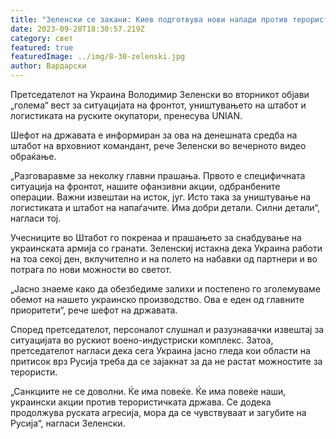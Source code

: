 ```yaml
---
title: "Зеленски се закани: Киев подготвува нови напади против терористичката Русија"
date: 2023-09-28T18:30:57.219Z
category: свет
featured: true
featuredImage: ../img/8-30-zelenski.jpg
author: Вардарски
---
```

Претседателот на Украина Володимир Зеленски во вторникот објави „голема“ вест за ситуацијата на фронтот, уништувањето на штабот и логистиката на руските окупатори, пренесува UNIAN.

Шефот на државата е информиран за ова на денешната средба на штабот на врховниот командант, рече Зеленски во вечерното видео обраќање.

„Разговаравме за неколку главни прашања. Првото е специфичната ситуација на фронтот, нашите офанзивни акции, одбранбените операции. Важни извештаи на исток, југ. Исто така за уништување на логистиката и штабот на напаѓачите. Има добри детали. Силни детали“, нагласи тој.

Учесниците во Штабот го покренаа и прашањето за снабдување на украинската армија со гранати. Зеленскиј истакна дека Украина работи на тоа секој ден, вклучително и на полето на набавки од партнери и во потрага по нови можности во светот.

„Јасно знаеме како да обезбедиме залихи и постепено го зголемуваме обемот на нашето украинско производство. Ова е еден од главните приоритети“, рече шефот на државата.

Според претседателот, персоналот слушнал и разузнавачки извештај за ситуацијата во рускиот воено-индустриски комплекс. Затоа, претседателот нагласи дека сега Украина јасно гледа кои области на притисок врз Русија треба да се зајакнат за да не растат можностите за терористи.

„Санкциите не се доволни. Ќе има повеќе. Ќе има повеќе наши, украински акции против терористичката држава. Се додека продолжува руската агресија, мора да се чувствуваат и загубите на Русија“, нагласи Зеленски.